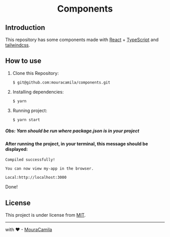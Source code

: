 <h1 align="center">
Components 
</h1>

## Introduction

This repository has some components made with [React](https://reactjs.org/) + [TypeScript](https://www.typescriptlang.org/) and [tailwindcss](https://tailwindcss.com/). 


## How to use

1. Clone this Repository:

   `$ git@github.com:mouracamila/components.git`

2. Installing dependencies:

   `$ yarn`

3. Running project:

   `$ yarn start`

##### Obs: **Yarn** should be run where **package.json** is in your project

#### After running the project, in your terminal, this message should be displayed:

    Compiled successfully!

    You can now view my-app in the browser.

    Local:http://localhost:3000

Done!

## License

This project is under license from [MIT](https://en.wikipedia.org/wiki/MIT_License).

---

with ❤ - [MouraCamila](https://github.com/mouracamila)